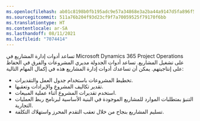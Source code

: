 ```yaml
---
ms.openlocfilehash: ab01c8198b0fb195adc9e57a34868e3a2ba44a9147d5fa896f540b6afa179249
ms.sourcegitcommit: 511a76b204f93d23cf9f7a70059525f79170f6bb
ms.translationtype: HT
ms.contentlocale: ar-SA
ms.lasthandoff: 08/11/2021
ms.locfileid: "7074414"
---
```

تساعد أدوات إدارة المشاريع في Microsoft Dynamics 365 Project Operations على تشغيل المشاريع. تساعد أدوات الجدولة مديري المشروعات والفرق في الحفاظ على إنتاجيتهم. يمكن أن تساعدك أدوات إدارة المشاريع هذه في إكمال المهام التالية:

- تخطيط المشروعات باستخدام جدول العمل والتقديرات.
- تقدير تكاليف المشروع والإيرادات وتعقبها.
- استخدم تقديرات المشروع أثناء عملية المبيعات.
- التنبؤ بمتطلبات الموارد للمشاريع الموجودة في البنية الأساسية لبرنامج ربط العمليات التجارية.
- تسليم المشاريع بنجاح من خلال تعقب التقدم المحرز واستهلاك التكلفة.
